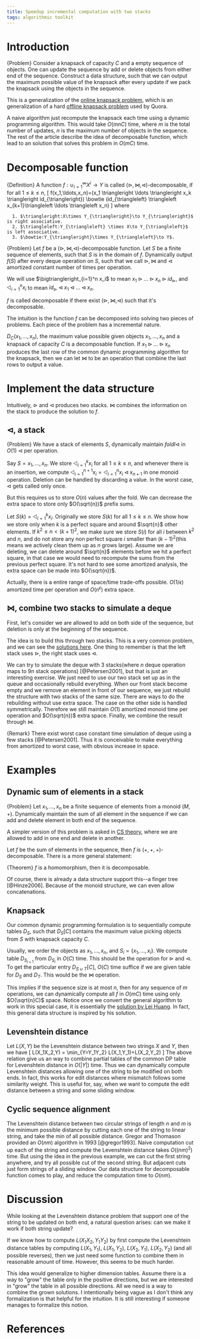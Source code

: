 ```yaml
---
title: Speedup incremental computation with two stacks
tags: algorithmic toolkit
---
```


# Introduction

{Problem}
	Consider a knapsack of capacity $C$ and a empty sequence of objects. One can update the sequence by add or delete objects from either end of the sequence. Construct a data structure, such that we can output the maximum possible value of the knapsack after every update if we pack the knapsack using the objects in the sequence.

This is a generalization of the [online knapsack problem](http://codeforces.com/blog/entry/14366), which is an generalization of a hard [offline knapsack problem](https://www.hackerrank.com/contests/cs-quora/challenges/quora-feed-optimizer) used by Quora. 

A naive algorithm just recompute the knapsack each time using a dynamic programming algorithm. 
This would take $O(mnC)$ time, where $m$ is the total number of updates, $n$ is the maximum number of objects in the sequence. 
The rest of the article describe the idea of decomposable function, which lead to an solution that solves this problem in $O(mC)$ time.

# Decomposable function

{Definition}
	A function $f:\cup_{i=1}^\infty X^i \to Y$ is called $(\triangleright,\bowtie,\triangleleft)$-decomposable, if for all $1 \leq k \leq n$,
	\[
	f(x_1,\ldots,x_n)=(x_1 \triangleright \ldots \triangleright x_k \triangleright id_{\triangleright}) \bowtie (id_{\triangleleft} \triangleleft x_{k+1}\triangleleft \ldots \triangleleft x_n)
	\]
	where 

	  1. $\triangleright:X\times Y_{\triangleright}\to Y_{\triangleright}$ is right associative.
	  2. $\triangleleft:Y_{\triangleleft} \times X\to Y_{\triangleleft}$ is left associative. 
	  3. $\bowtie:Y_{\triangleright}\times Y_{\triangleleft}\to Y$.

{Problem}
	Let $f$ be a $(\triangleright,\bowtie,\triangleleft)$-decomposable function. Let $S$ be a finite sequence of elements, such that $S$ is in the domain of $f$. Dynamically output $f(S)$ after every deque operation on $S$, such that we call $\triangleright,\bowtie$ and $\triangleleft$ amortized constant number of times per operation. 

We will use $\bigtriangleright_{i=1}^n x_i$ to mean $x_1 \triangleright \ldots \triangleright x_n \triangleright id_{\triangleright}$, and $\bigtriangleleft_{i=1}^n x_i$ to mean $id_{\triangleright} \triangleleft x_1 \triangleleft \ldots \triangleleft x_n$. 

$f$ is called decomposable if there exist $(\triangleright,\bowtie,\triangleleft)$ such that it's decomposable.

The intuition is the function $f$ can be decomposed into solving two pieces of problems. Each piece of the problem has a incremental nature. 

$D_C(x_1,\ldots,x_n)$, the maximum value possible given objects $x_1,\ldots,x_n$ and a knapsack of capacity $C$ is a decomposable function. If $x_1\triangleright \ldots \triangleright x_n$ produces the last row of the common dynamic programming algorithm for the knapsack, then we can let $\bowtie$ to be an operation that combine the last rows to output a value.

# Implement the data structure

Intuitively, $\triangleright$ and $\triangleleft$ produces two stacks. $\bowtie$ combines the information on the stack to produce the solution to $f$.

## $\triangleleft$, a stack

{Problem}
	We have a stack of elements $S$, dynamically maintain $foldl \triangleleft$ in $O(1)$ $\triangleleft$ per operation.

Say $S=x_1,\ldots,x_n$. We store $\bigtriangleleft_{i=1}^k x_i$ for all $1\leq k\leq n$, and whenever there is an insertion, we compute $\bigtriangleleft_{i=1}^{n+1} x_i = \bigtriangleleft_{i=1}^n x_i \triangleleft x_{n+1}$ in one monoid operation. Deletion can be handled by discarding a value. In the worst case, $\triangleleft$ gets called only once.

But this requires us to store $O(n)$ values after the fold. We can decrease the extra space to store only $O(\sqrt{n})$ prefix sums.

Let $S(k) = \bigtriangleleft_{i=1}^k x_i$. Originally we store $S(k)$ for all $1 \leq k\leq n$. We show how we store only when $k$ is a perfect square and around $\sqrt{n}$ other elements. If $k^2\leq n<(k+1)^2$, we make sure we store $S(i)$ for all $i$ between $k^2$ and $n$, and do not store any non perfect square $i$ smaller than $(k-1)^2$(this means we actively clean them up as $n$ grows large). Assume we are deleting, we can delete around $\sqrt{n}$ elements before we hit a perfect square, in that case we would need to recompute the sums from the previous perfect square. It's not hard to see some amortized analysis, the extra space can be made into $O(\sqrt{n})$.

Actually, there is a entire range of space/time trade-offs possible. $O(1/\epsilon)$ amortized time per operation and $O(n^{\epsilon})$ extra space.

## $\bowtie$, combine two stacks to simulate a deque

First, let's consider we are allowed to add on both side of the sequence, but deletion is only at the beginning of the sequence. 

The idea is to build this through two stacks. This is a very common problem, and we can see the [solutions here](http://www.cs.cmu.edu/afs/cs/academic/class/15750-s01/www/notes/lect0123). One thing to remember is that the left stack uses $\triangleright$, the right stack uses $\triangleleft$.

We can try to simulate the deque with 3 stacks(where $n$ deque operation maps to $9n$ stack operations) [@Petersen2001], but that is just an interesting exercise. We just need to use our two stack set up as in the queue and occasionally rebuild everything. When our front stack become empty and we remove an element in front of our sequence, we just rebuild the structure with two stacks of the same size. There are ways to do the rebuilding without use extra space. The case on the other side is handled symmetrically. Therefore we still maintain $O(1)$ amortized monoid time per operation and $O(\sqrt{n})$ extra space. Finally, we combine the result through $\bowtie$.

{Remark}
	There exist worst case constant time simulation of deque using a few stacks [@Petersen2001]. Thus it is conceivable to make everything from amortized to worst case, with obvious increase in space.

# Examples

## Dynamic sum of elements in a stack

{Problem}
	Let $x_1,\ldots,x_n$ be a finite sequence of elements from a monoid $(M,+)$. Dynamically maintain the sum of all element in the sequence if we can add and delete element in both end of the sequence.

A simpler version of this problem is asked in [CS theory](http://cstheory.stackexchange.com/questions/18655/maintaining-the-product-of-a-queue-of-semigroup-elements/), where we are allowed to add in one end and delete in another.

Let $f$ be the sum of elements in the sequence, then $f$ is $(+,+,+)$-decomposable. There is a more general statement: 

{Theorem}
	$f$ is a homomorphism, then it is decomposable.

Of course, there is already a data structure support this--a finger tree [@Hinze2006]. Because of the monoid structure, we can even allow concatenations.

## Knapsack

Our common dynamic programming formulation is to sequentially compute tables $D_S$, such that $D_S[C]$ contains the maximum value picking objects from $S$ with knapsack capacity $C$.

Usually, we order the objects as $x_1,\ldots,x_n$, and $S_i=\{x_1,\ldots,x_i\}$. We compute table $D_{S_{i+1}}$ from $D_{S_i}$ in $O(C)$ time. This should be the operation for $\triangleright$ and $\triangleleft$. To get the particular entry $D_{S\cup T}[C]$, $O(C)$ time suffice if we are given table for $D_S$ and $D_T$. This would be the $\bowtie$ operation.  

This implies if the sequence size is at most $n$, then for any sequence of $m$ operations, we can dynamically compute all $f$ in $O(mC)$ time using only $O(\sqrt{n}C)$ space. Notice once we convert the general algorithm to work in this special case, it is essentially the [solution by Lei Huang](http://codeforces.com/blog/entry/14366#comment-193779). In fact, this general data structure is inspired by his solution. 

## Levenshtein distance

Let $L(X,Y)$ be the Levenshtein distance between two strings $X$ and $Y$, then we have
\[
L(X_1X_2,Y) = \min_{Y=Y_1Y_2} L(X_1,Y_1)+L(X_2,Y_2)
\]
The above relation give us an way to combine partial tables of the common DP table for Levenshtein distance in $O(|Y|)$ time. Thus we can dynamically compute Levenshtein distances allowing one of the string to be modified on both ends. In fact, this works for edit distances where mismatch follows some similarity weight. This is useful for, say, when we want to compute the edit distance between a string and some sliding window.

## Cyclic sequence alignment

The Levenshtein distance between two circular strings of length $n$ and $m$ is the minimum possible distance by cutting each one of the string to linear string, and take the min of all possible distance. Gregor and Thomason provided an $O(nm)$ algorithm in 1993 [@gregor1993]. Naive computation cut up each of the string and compute the Levenshtein distance takes $O((nm)^2)$ time. But using the idea in the previous example, we can cut the first string anywhere, and try all possible cut of the second string. But adjacent cuts just form strings of a sliding window. Our data structure for decomposable function comes to play, and reduce the computation time to $O(nm)$. 

# Discussion

While looking at the Levenshtein distance problem that support one of the string to be updated on both end, a natural question arises: can we make it work if both string update?

If we know how to compute $L(X_1X_2,Y_1Y_2)$ by first compute the Levenshtein distance tables by computing $L(X_1,Y_1)$, $L(X_1,Y_2)$, $L(X_2,Y_1)$, $L(X_2,Y_2)$ (and all possible reverses), then we just need some function to combine them in reasonable amount of time. However, this seems to be much harder. 

This idea would generalize to higher dimension tables. Assume there is a way to "grow" the table only in the positive directions, but we are interested in "grow" the table in all possible directions. All we need is a way to combine the grown solutions. I intentionally being vague as I don't think any formalization is that helpful for the intuition. It is still interesting if someone manages to formalize this notion.

# References